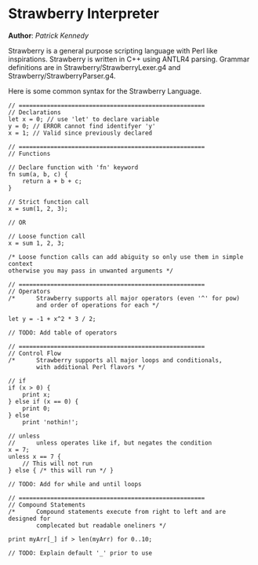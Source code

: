 # Strawberry Interpreter
**Author**: _Patrick Kennedy_

Strawberry is a general purpose scripting language with Perl like inspirations.
Strawberry is written in C++ using ANTLR4 parsing. Grammar definitions are in 
Strawberry/StrawberryLexer.g4 and Strawberry/StrawberryParser.g4.

Here is some common syntax for the Strawberry Language.

```
// =====================================================
// Declarations
let x = 0; // use 'let' to declare variable
y = 0; // ERROR cannot find identifyer 'y'
x = 1; // Valid since previously declared

// =====================================================
// Functions

// Declare function with 'fn' keyword
fn sum(a, b, c) {
    return a + b + c;
}

// Strict function call
x = sum(1, 2, 3);

// OR

// Loose function call
x = sum 1, 2, 3;

/* Loose function calls can add abiguity so only use them in simple context 
otherwise you may pass in unwanted arguments */

// =====================================================
// Operators
/*      Strawberry supports all major operators (even '^' for pow) 
        and order of operations for each */
        
let y = -1 + x^2 * 3 / 2;

// TODO: Add table of operators

// =====================================================
// Control Flow
/*      Strawberry supports all major loops and conditionals, 
        with additional Perl flavors */

// if
if (x > 0) {
    print x;
} else if (x == 0) {
    print 0;
} else 
    print 'nothin!';

// unless
//      unless operates like if, but negates the condition
x = 7;
unless x == 7 {
    // This will not run
} else { /* this will run */ }

// TODO: Add for while and until loops

// =====================================================
// Compound Statements
/*      Compound statements execute from right to left and are designed for
        complecated but readable oneliners */
        
print myArr[_] if > len(myArr) for 0..10;

// TODO: Explain default '_' prior to use

```